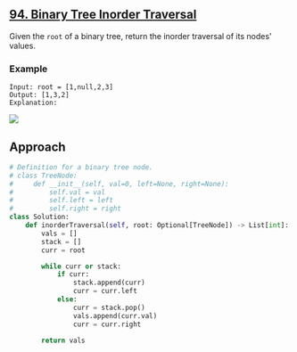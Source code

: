 ## [94. Binary Tree Inorder Traversal](https://leetcode.com/problems/binary-tree-inorder-traversal/description/?envType=problem-list-v2&envId=r27zde7r)

Given the `root` of a binary tree, return the inorder traversal of its nodes' values.

### Example

```
Input: root = [1,null,2,3]
Output: [1,3,2]
Explanation:
```

![](/content/leetcode/94-binary-tree-inorder-traversal/example-1.png)

## Approach

```python
# Definition for a binary tree node.
# class TreeNode:
#     def __init__(self, val=0, left=None, right=None):
#         self.val = val
#         self.left = left
#         self.right = right
class Solution:
    def inorderTraversal(self, root: Optional[TreeNode]) -> List[int]:
        vals = []
        stack = []
        curr = root

        while curr or stack:
            if curr:
                stack.append(curr)
                curr = curr.left
            else:
                curr = stack.pop()
                vals.append(curr.val)
                curr = curr.right

        return vals
```
